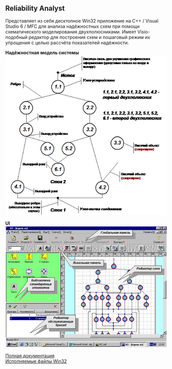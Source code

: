 ## Reliability Analyst

Представляет из себя десктопное Win32 приложение на C++ / Visual Studio 6 / MFC для анализа надёжностных схем при помощи схематического моделирования двухполюсниками. Имеет Visio-подобный редактор для построения схем и пошаговый режим их упрощения с целью рассчёта показателей надёжности.

**Надёжностная модель системы**<br/>
![Надёжностная модель системы](./DOC/schema.png "Надёжностная модель системы")

**UI**<br/>
![Screen](./DOC/interf.png "Screen")

[Полная документация](./DOC/dpiplom.doc)<br/>
[Исполняемые файлы Win32](https://github.com/alexf2/ReliabilityAnalyst/releases/download/Release1/Release1.zip)